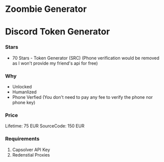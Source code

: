# Zoombie Generator
# Discord Token Generator

### Stars
+ 70 Stars - Token Generator (SRC) (Phone verification would be removed as I won't provide my friend's api for free)

### Why
+ Unlocked
+ Humanlized
+ Phone Verfied (You don't need to pay any fee to verify the phone nor phone key)

### Price
Lifetime: 75 EUR
SourceCode: 150 EUR

### Requirements
1. Capsolver API Key
2. Redenstial Proxies





